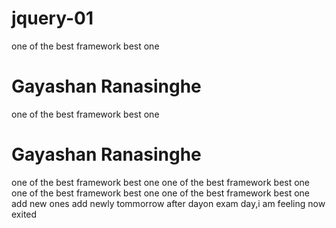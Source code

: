 # jquery-01

one of the best framework
best one

# Gayashan Ranasinghe
one of the best framework
best one

# Gayashan Ranasinghe
one of the best framework
best one
one of the best framework
best one
one of the best framework
best one
one of the best framework
best one
add new ones
add newly
tommorrow after dayon exam day,i am feeling now exited 

